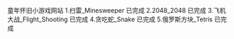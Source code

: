 童年怀旧小游戏网站
1.扫雷_Minesweeper		已完成
2.2048_2048				已完成
3.飞机大战_Flight_Shooting	已完成
4.贪吃蛇_Snake			已完成
5.俄罗斯方块_Tetris		已完成
